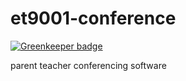 # et9001-conference

[![Greenkeeper badge](https://badges.greenkeeper.io/insanity54/et9001-conference.svg)](https://greenkeeper.io/)

parent teacher conferencing software
